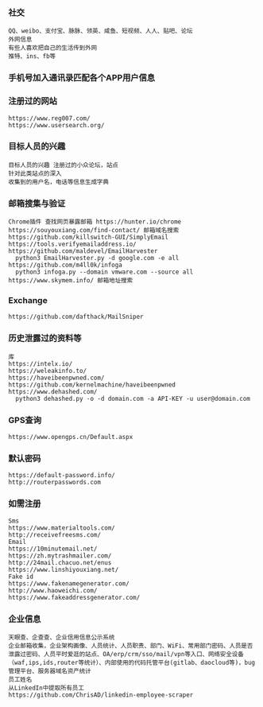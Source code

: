  ### 社交
	QQ、weibo、支付宝、脉脉、领英、咸鱼、短视频、人人、贴吧、论坛
	外网信息
	有些人喜欢把自己的生活传到外网
	推特、ins、fb等
 ### 手机号加入通讯录匹配各个APP用户信息
 ### 注册过的网站
	https://www.reg007.com/
	https://www.usersearch.org/
 ### 目标人员的兴趣
	目标人员的兴趣 注册过的小众论坛，站点
	针对此类站点的深入
	收集到的用户名，电话等信息生成字典
 ### 邮箱搜集与验证
	Chrome插件 查找网页暴露邮箱 https://hunter.io/chrome
	https://souyouxiang.com/find-contact/ 邮箱域名搜索
	https://github.com/killswitch-GUI/SimplyEmail
	https://tools.verifyemailaddress.io/
	https://github.com/maldevel/EmailHarvester 
	  python3 EmailHarvester.py -d google.com -e all 
	https://github.com/m4ll0k/infoga 
	  python3 infoga.py --domain vmware.com --source all 
	https://www.skymem.info/ 邮箱地址搜索
 ### Exchange
	https://github.com/dafthack/MailSniper
 ### 历史泄露过的资料等
	库
	https://intelx.io/ 
	https://weleakinfo.to/ 
	https://haveibeenpwned.com/
	https://github.com/kernelmachine/haveibeenpwned
	https://www.dehashed.com/ 
	  python3 dehashed.py -o -d domain.com -a API-KEY -u user@domain.com 
 ### GPS查询
	https://www.opengps.cn/Default.aspx
 ### 默认密码
	https://default-password.info/
	http://routerpasswords.com
 ### 如需注册
	Sms
	https://www.materialtools.com/
	http://receivefreesms.com/
	Email
	https://10minutemail.net/
	https://zh.mytrashmailer.com/
	http://24mail.chacuo.net/enus
	https://www.linshiyouxiang.net/
	Fake id
	https://www.fakenamegenerator.com/
	http://www.haoweichi.com/
	https://www.fakeaddressgenerator.com/
 ### 企业信息
	天眼查、企查查、企业信用信息公示系统
	企业邮箱收集，企业架构画像、人员统计、人员职责、部门、WiFi、常用部门密码、人员是否泄露过密码、人员平时爱逛的站点、OA/erp/crm/sso/mail/vpn等入口、网络安全设备（waf,ips,ids,router等统计）、内部使用的代码托管平台(gitlab、daocloud等)，bug管理平台、服务器域名资产统计
	员工姓名
	从LinkedIn中提取所有员工
	https://github.com/ChrisAD/linkedin-employee-scraper 